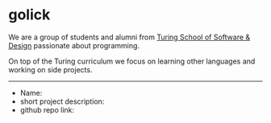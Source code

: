 # golick

We are a group of students and alumni from [Turing School of Software & Design](https://www.turing.io/ "Turing") passionate about programming.

On top of the Turing curriculum we focus on learning other languages and working on side projects.

---------------------------------------
  - Name: 
  - short project description:
  - github repo link: 


